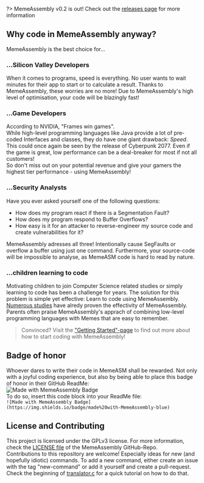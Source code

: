 ?> MemeAssembly v0.2 is out! Check out the [releases page](https://github.com/kammt/MemeAssembly/releases) for more information
    
## Why code in MemeAssembly anyway?
MemeAssembly is the best choice for...
### ...Silicon Valley Developers
When it comes to programs, speed is everything. No user wants to wait minutes for their app to start or to calculate a result. 
Thanks to MemeAssembly, these worries are no more! Due to MemeAssembly's high level of optimisation, your code will be blazingly fast!

### ...Game Developers
According to NVIDIA, "Frames win games". \
While high-level programming languages like Java provide a lot of pre-coded Interfaces and classes, they do have one giant drawback: *Speed*. \
This could once again be seen by the release of Cyberpunk 2077. Even if the game is great, low performance can be a deal-breaker for most if not all customers! \
So don't miss out on your potential revenue and give your gamers the highest tier performance - using MemeAssembly!

### ...Security Analysts
Have you ever asked yourself one of the following questions:
- How does my program react if there is a Segmentation Fault?
- How does my program respond to Buffer Overflows?
- How easy is it for an attacker to reverse-engineer my source code and create vulnerabilities for it?

MemeAssembly adresses all three! Intentionally cause SegFaults or overflow a buffer using just one command. Furthermore, your source-code will be impossible to analyse, as MemeASM code is hard to read by nature.

### ...children learning to code
Motivating children to join Computer Science related studies or simply learning to code has been a challenge for years. The solution for this problem is simple yet effective: Learn to code using MemeAssembly. \
[Numerous studies](https://www.youtube.com/watch?v=dQw4w9WgXcQ) have alredy proven the effectivity of MemeAssembly. Parents often praise MemeAssembly's apprach of combining low-level programming languages with Memes that are easy to remember. 

> Convinced? Visit the ["Getting Started"-page](getting_started?id=getting-started) to find out more about how to start coding with MemeAssembly!

## Badge of honor
Whoever dares to write their code in MemeASM shall be rewarded. Not only with a joyful coding experience, but also by being able to place this badge of honor in their GitHub ReadMe:\
![Made with MemeAssembly Badge](https://img.shields.io/badge/made%20with-MemeAssembly-blue)\
To do so, insert this code block into your ReadMe file: \
```![Made with MemeAssembly Badge](https://img.shields.io/badge/made%20with-MemeAssembly-blue)```

## License and Contributing
This project is licensed under the GPLv3 license. For more information, check the <a href="LICENSE">LICENSE file</a> of the MemeAssembly GitHub-Repo. \
Contributions to this repository are welcome! Especially ideas for new (and hopefully idiotic) commands. To add a new command, either create an issue with the tag "new-command" or add it yourself and create a pull-request. Check the beginning of <a href="https://github.com/kammt/MemeAssembly/blob/main/compiler/translator.c">translator.c</a> for a quick tutorial on how to do that.